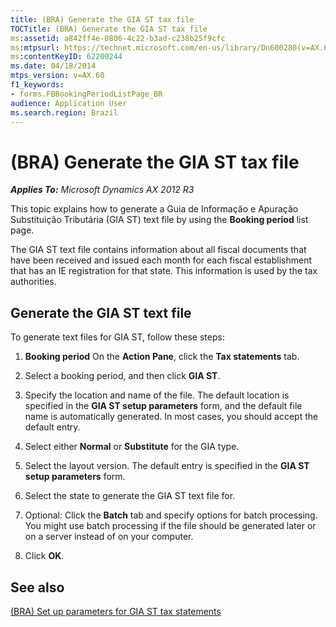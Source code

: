 ```yaml
---
title: (BRA) Generate the GIA ST tax file
TOCTitle: (BRA) Generate the GIA ST tax file
ms:assetid: a842ff4e-0806-4c22-b3ad-c238b25f9cfc
ms:mtpsurl: https://technet.microsoft.com/en-us/library/Dn600280(v=AX.60)
ms:contentKeyID: 62200244
ms.date: 04/18/2014
mtps_version: v=AX.60
f1_keywords:
- forms.FBBookingPeriodListPage_BR
audience: Application User
ms.search.region: Brazil
---
```


# (BRA) Generate the GIA ST tax file 


_**Applies To:** Microsoft Dynamics AX 2012 R3_

This topic explains how to generate a Guia de Informação e Apuração Substituição Tributária (GIA ST) text file by using the **Booking period** list page.

The GIA ST text file contains information about all fiscal documents that have been received and issued each month for each fiscal establishment that has an IE registration for that state. This information is used by the tax authorities.

## Generate the GIA ST text file

To generate text files for GIA ST, follow these steps:

1.  **Booking period** On the **Action Pane**, click the **Tax statements** tab.

2.  Select a booking period, and then click **GIA ST**.

3.  Specify the location and name of the file. The default location is specified in the **GIA ST setup parameters** form, and the default file name is automatically generated. In most cases, you should accept the default entry.

4.  Select either **Normal** or **Substitute** for the GIA type.

5.  Select the layout version. The default entry is specified in the **GIA ST setup parameters** form.

6.  Select the state to generate the GIA ST text file for.

7.  Optional: Click the **Batch** tab and specify options for batch processing. You might use batch processing if the file should be generated later or on a server instead of on your computer.

8.  Click **OK**.

## See also

[(BRA) Set up parameters for GIA ST tax statements](bra-set-up-parameters-for-gia-st-tax-statements.md)

  


